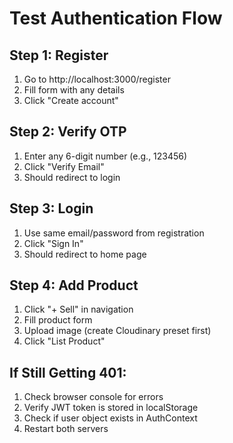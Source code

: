 # Test Authentication Flow

## Step 1: Register
1. Go to http://localhost:3000/register
2. Fill form with any details
3. Click "Create account"

## Step 2: Verify OTP
1. Enter any 6-digit number (e.g., 123456)
2. Click "Verify Email"
3. Should redirect to login

## Step 3: Login
1. Use same email/password from registration
2. Click "Sign In"
3. Should redirect to home page

## Step 4: Add Product
1. Click "+ Sell" in navigation
2. Fill product form
3. Upload image (create Cloudinary preset first)
4. Click "List Product"

## If Still Getting 401:
1. Check browser console for errors
2. Verify JWT token is stored in localStorage
3. Check if user object exists in AuthContext
4. Restart both servers